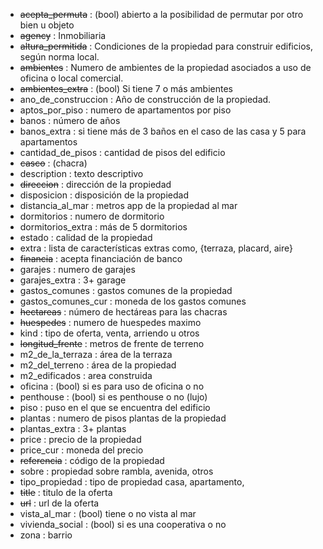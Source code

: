 - ~~acepta_permuta~~ : (bool) abierto a la posibilidad de permutar por otro bien u objeto
- ~~agency~~ : Inmobiliaria
- ~~altura_permitida~~ : Condiciones de la propiedad para construir edificios, según norma local.
- ~~ambientes~~ : Numero de ambientes de la propiedad asociados a uso de oficina o local comercial.
- ~~ambientes_extra~~ : (bool) Si tiene 7 o más ambientes
- ano_de_construccion : Año de  construcción de la propiedad.
- aptos_por_piso : numero de apartamentos por piso
- banos : número de años
- banos_extra : si tiene más de 3 baños en el caso de las casa y 5 para apartamentos
- cantidad_de_pisos : cantidad de pisos del edificio
- ~~casco~~ : (chacra)
- description : texto descriptivo
- ~~direccion~~ : dirección de la propiedad
- disposicion : disposición de la propiedad
- distancia_al_mar : metros app de la propiedad al mar
- dormitorios : numero de dormitorio
- dormitorios_extra : más de 5 dormitorios
- estado : calidad de la propiedad
- extra : lista de características extras como, {terraza, placard, aire}
- ~~financia~~ : acepta financiación de banco
- garajes : numero de garajes
- garajes_extra :  3+ garage
- gastos_comunes : gastos comunes de la propiedad
- gastos_comunes_cur : moneda de los gastos comunes
- ~~hectareas~~ : número de hectáreas para las chacras
- ~~huespedes~~ : numero de huespedes maximo
- kind : tipo de oferta, venta, arriendo u otros
- ~~longitud_frente~~ : metros de frente de terreno
- m2_de_la_terraza : área de la terraza
- m2_del_terreno : área de la propiedad
- m2_edificados : area construida
- oficina : (bool) si es para uso de oficina o no
- penthouse : (bool) si es penthouse o no (lujo)
- piso : puso en el que se encuentra del edificio
- plantas : numero de pisos plantas de la propiedad
- plantas_extra : 3+ plantas
- price : precio de la propiedad
- price_cur : moneda del precio
- ~~referencia~~ : código de la propiedad
- sobre : propiedad sobre rambla, avenida, otros
- tipo_propiedad : tipo de propiedad casa, apartamento,
- ~~title~~ : titulo de la oferta
- ~~url~~ : url de la oferta
- vista_al_mar : (bool) tiene o no vista al mar
- vivienda_social : (bool) si es una cooperativa o no
- zona : barrio